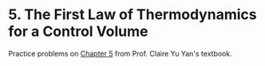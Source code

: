 # 5. The First Law of Thermodynamics for a Control Volume 

Practice problems on [Chapter 5](https://pressbooks.bccampus.ca/thermo1/chapter/5-0-chapter-introduction-and-learning-objectives/) from Prof. Claire Yu Yan's textbook.